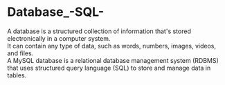 # Database_-SQL-
A database is a structured collection of information that's stored electronically in a computer system.
<br>
It can contain any type of data, such as words, numbers, images, videos, and files.
<br>
A MySQL database is a relational database management system (RDBMS)
<br>
that uses structured query language (SQL) to store and manage data in tables.
